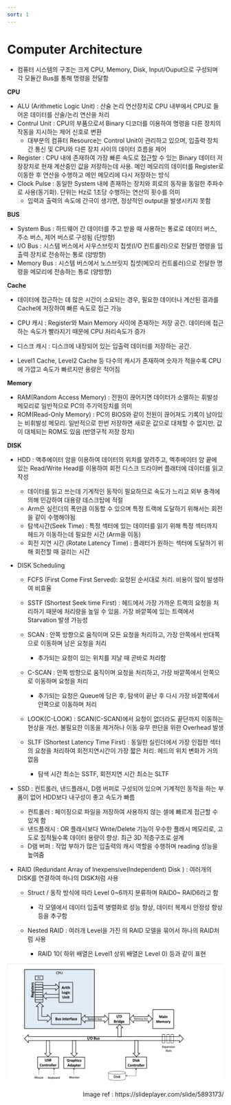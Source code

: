 ```yaml
---
sort: 1
---
```


# Computer Architecture

* 컴퓨터 시스템의 구조는 크게 CPU, Memory, Disk, Input/Ouput으로 구성되며 각 모듈간 Bus를 통해 명령을 전달함

**CPU**

* ALU (Arithmetic Logic Unit) : 산술 논리 연산장치로 CPU 내부에서 CPU로 들어온 데이터를 산술/논리 연산을 처리
* Contrul Unit : CPU의 부품으로서 Binary 디코더를 이용하여 명령을 다른 장치의 작동을 지시하는 제어 신호로 변환
  * 대부분의 컴퓨터 Resource는 Control Unit이 관리하고 있으며, 입출력 장치 간 통신 및 CPU와 다른 장치 사이의 데이터 흐름을 제어 
* Register : CPU 내에 존재하여 가장 빠른 속도로 접근할 수 있는 Binary 데이터 저장장치로 현재 계산중인 값을 저장하는데 사용. 메인 메모리의 데이터를 Register로 이동한 후 연산을 수행하고 메인 메모리에 다시 저장하는 방식
* Clock Pulse : 동일한 System 내에 존재하는 장치와 회로의 동작을 동일한 주파수로 사용(동기화). 단위는 Hz로 1초당 수행하는 연산의 횟수를 의미
  * 입력과 출력의 속도에 간극이 생기면, 정상적인 output을 발생시키지 못함

**BUS**

* System Bus : 하드웨어 간 데이터를 주고 받을 때 사용하는 통로로 데이터 버스, 주소 버스, 제어 버스로 구성됨 (단방향)
* I/O Bus : 시스템 버스에서 사우스브릿지 칩셋(I/O 컨트롤러)으로 전달한 명령을 입출력 장치로 전송하는 통로 (양방향)
* Memory Bus : 시스템 버스에서 노스브릿지 칩셋(메모리 컨트롤러)으로 전달한 명령을 메모리에 전송하는 통로 (양방향)

**Cache**

* 데이터에 접근하는 데 많은 시간이 소요되는 경우, 필요한 데이터나 계산된 결과를 Cache에 저장하여 빠른 속도로 접근 가능 

* CPU 캐시 : Register와 Main Memory 사이에 존재하는 저장 공간. 데이터에 접근하는 속도가 빨라지기 때문에 CPU 처리속도가 증가
* 디스크 캐시 : 디스크에 내장되어 있는 입출력 데이터를 저장하는 공간. 
* Level1 Cache, Level2 Cache 등 다수의 캐시가 존재하며 숫자가 적을수록 CPU에 가깝고 속도가 빠르지만 용량은 적어짐

**Memory**

* RAM(Random Access Memory) : 전원이 끊어지면 데이터가 소멸하는 휘발성 메모리로 일반적으로 PC의 주기억장치를 의미
* ROM(Read-Only Memory) : PC의 BIOS와 같이 전원이 끊어져도 기록이 남아있는 비휘발성 메모리. 일반적으로 한번 저장하면 새로운 값으로 대체할 수 없지만, 값이 대체되는 ROM도 있음 (반영구적 저장 장치)

**DISK**

* HDD : 액추에이터 암을 이용하여 데이터의 위치를 알려주고, 엑추에이터 암 끝에 있는 Read/Write Head를 이용하여 회전 디스크 드라이버 플래터에 데이터를 읽고 작성
  * 데이터를 읽고 쓰는데 기계적인 동작이 필요하므로 속도가 느리고 외부 충격에 의해 민감하여 대용량 데스크탑에 적절
  * Arm은 실린더의 폭만큼 이동할 수 있으며 특정 트랙에 도달하기 위해서는 회전을 같이 수행해야됨
  * 탐색시간(Seek Time) : 특정 섹터에 있는 데이터를 읽기 위해 특정 섹터까지 헤드가 이동하는데 필요한 시간 (Arm을 이동)
  * 회전 지연 시간 (Rotate Latency Time) : 플래터가 원하는 섹터에 도달하기 위해 회전할 때 걸리는 시간
  
* DISK Scheduling
  
  * FCFS (First Come First Served): 요청된 순서대로 처리. 비용이 많이 발생하여 비효율
  * SSTF (Shortest Seek time First) : 헤드에서 가장 가까운 트랙의 요청을 처리하기 때문에 처리량을 높일 수 있음. 가장 바깥쪽에 있는 트랙에서 Starvation 발생 가능성
  * SCAN : 안쪽 방향으로 움직이며 모든 요청을 처리하고, 가장 안쪽에서 반대쪽으로 이동하며 남은 요청을 처리
    * 추가되는 요청이 있는 위치를 지날 때 곧바로 처리함
  
  * C-SCAN : 안쪽 방향으로 움직이며 요청을 처리하고, 가장 바깥쪽에서 안쪽으로 이동하며 요청을 처리
    * 추가되는 요청은 Queue에 담은 후, 탐색이 끝난 후 다시 가장 바깥쪽에서 안쪽으로 이동하며 처리
  
  
  * LOOK(C-LOOK) : SCAN(C-SCAN)에서 요청이 없더라도 끝단까지 이동하는 현상을 개선. 불필요한 이동을 제거하나 이동 유무 판단을 위한 Overhead 발생
  * SLTF (Shortest Latency Time First) : 동일한 실린더에서 가장 인접한 섹터의 요청을 처리하여 회전지연시간이 가장 짧은 처리. 헤드의 위치 변화가 거의 없음
    * 탐색 시간 최소는 SSTF, 회전지연 시간 최소는 SLTF
  
* SSD : 컨트롤러, 낸드플래시, D램 버퍼로 구성되어 있으며 기계적인 동작을 하는 부품이 없어 HDD보다 내구성이 좋고 속도가 빠름
  * 컨트롤러 : 페이징으로 파일을 저장하여 사용하지 않는 셀에 빠르게 접근할 수 있게 함
  * 낸드플래시 : OR 플래시보다 Write/Delete 기능이 우수한 플래시 메모리로, 고도로 집적될수록 데이터 용량이 향상. 최근 3D 적층구조로 설계
  * D램 버퍼 : 작업 부하가 많은 입출력의 캐시 역할을 수행하며 reading 성능을 높여줌

* RAID (Redundant Array of Inexpensive(Independent) Disk ) : 여러개의 DISK를 연결하여 하나의 DISK처럼 사용

  * Struct / 동작 방식에 따라 Level 0~6까지 분류하며 RAID0~ RAID6라고 함
    * 각 모델에서 데이터 입출력 병렬화로 성능 향상, 데이터 복제시 안정성 향상 등을 추구함

  * Nested RAID : 여러개 Level을 가진 의 RAID 모델을 묶어서 하나의 RAID처럼 사용
    * RAID 10( 하위 배열은 Level1 상위 배열은 Level 0) 등과 같이 표현

![Computer_Structure](./Img/Computer_Architecture.png)

<div style="text-align: right"> Image ref : https://slideplayer.com/slide/5893173/</div>

